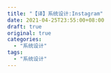 ```yaml
---
title: "【译】系统设计:Instagram"
date: 2021-04-25T23:55:00+08:00
draft: true
original: true
categories: 
  - "系统设计"
tags: 
  - "系统设计"
---
```


